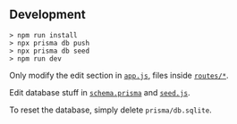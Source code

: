 ## Development

```
> npm run install
> npx prisma db push
> npx prisma db seed
> npm run dev
```

Only modify the edit section in [`app.js`](./app.js), files inside [`routes/*`](./routes).

Edit database stuff in [`schema.prisma`](./prisma/schema.prisma) and [`seed.js`](./prisma/seed.js).

To reset the database, simply delete `prisma/db.sqlite`.
